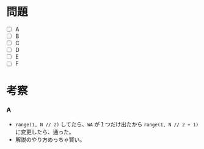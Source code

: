 # 問題
* [ ] A
* [ ] B
* [ ] C
* [ ] D
* [ ] E
* [ ] F

# 考察
### A 
- `range(1, N // 2)` してたら、`WA` が１つだけ出たから `range(1, N // 2 + 1)` に変更したら、通った。
- 解説のやり方めっちゃ賢い。
